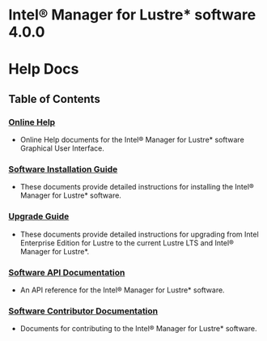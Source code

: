 # Intel® Manager for Lustre* software 4.0.0
#  **Help Docs** 
## Table of Contents

### [**Online Help**](docs/IML_Help_TOC.md)
  
* Online Help documents for the Intel® Manager for Lustre* software Graphical User Interface.

### [**Software Installation Guide**](docs/Install_Guide/ig_TOC.md)

* These documents provide detailed instructions for installing the Intel® Manager for Lustre* software.
  
### [**Upgrade Guide**](docs/Upgrade_Guide/ug_TOC.md)

* These documents provide detailed instructions for upgrading from Intel Enterprise Edition for Lustre to the current Lustre LTS and Intel® Manager for Lustre*.
  
###  [**Software API Documentation**](docs/api/api_TOC.md)

* An API reference for the Intel® Manager for Lustre* software.

### [**Software Contributor Documentation**](docs/Contributor_Docs/cd_TOC.md)

* Documents for contributing to the Intel® Manager for Lustre* software.
